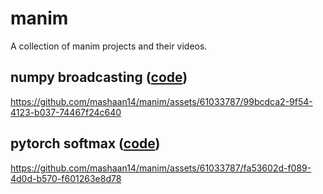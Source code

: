 # manim
A collection of manim projects and their videos.

## numpy broadcasting ([code](https://github.com/mashaan14/manim/blob/main/manim_numpyBroadcasting.ipynb))
https://github.com/mashaan14/manim/assets/61033787/99bcdca2-9f54-4123-b037-74467f24c640

## pytorch softmax ([code](https://github.com/mashaan14/manim/blob/main/manim_visualizeSoftmax.ipynb))
https://github.com/mashaan14/manim/assets/61033787/fa53602d-f089-4d0d-b570-f601263e8d78

